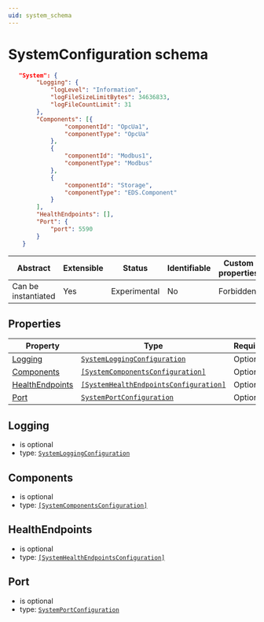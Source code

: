 ```yaml
---
uid: system_schema
---
```


# SystemConfiguration schema

```json
   "System": {
        "Logging": {
            "logLevel": "Information",
            "logFileSizeLimitBytes": 34636833,
            "logFileCountLimit": 31
        },
        "Components": [{
                "componentId": "OpcUa1",
                "componentType": "OpcUa"
            },
            {
                "componentId": "Modbus1",
                "componentType": "Modbus"
            },
            {
                "componentId": "Storage",
                "componentType": "EDS.Component"
            }
        ],
        "HealthEndpoints": [],
        "Port": {
            "port": 5590
        }
    }
```

| Abstract            | Extensible | Status       | Identifiable | Custom properties | Additional properties | Defined in                                               |
| ------------------- | ---------- | ------------ | ------------ | ----------------- | --------------------- | -------------------------------------------------------- |
| Can be instantiated | Yes        | Experimental | No           | Forbidden         | Forbidden             | [Modbus_Logging_schema.json](Modbus_Logging_schema.json) |

## Properties

| Property                                        | Type      | Required | Nullable | Defined by                            |
| ----------------------------------------------- | --------- | -------- | -------- | ------------------------------------- |
| [Logging](#logging)         | [`SystemLoggingConfiguration`](xref:system_Logging_schema) | Optional | Yes      | EdgeLoggerConfiguration |
| [Components](#components) | [`[SystemComponentsConfiguration]`](xref:system_Components_schema) | Optional | Yes      | ComponentsConfiguration |
| [HealthEndpoints](#healthEndpoints) | [`[SystemHealthEndpointsConfiguration]`](xref:system_HealthEndpoints_schema) | Optional | Yes      | HealthEndpointsConfiguration |
| [Port](#port) | [`SystemPortConfiguration`](xref:portschema) | Optional | Yes      | PortConfiguration |

## Logging

- is optional
- type: [`SystemLoggingConfiguration`](xref:system_Logging_schema)

## Components

- is optional
- type: [`[SystemComponentsConfiguration]`](xref:system_Components_schema)

## HealthEndpoints

- is optional
- type: [`[SystemHealthEndpointsConfiguration]`](xref:system_HealthEndpoints_schema)

## Port

- is optional
- type: [`SystemPortConfiguration`](xref:portschema)
